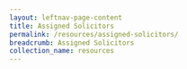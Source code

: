 ```yaml
---
layout: leftnav-page-content
title: Assigned Solicitors
permalink: /resources/assigned-solicitors/
breadcrumb: Assigned Solicitors
collection_name: resources
---
```

